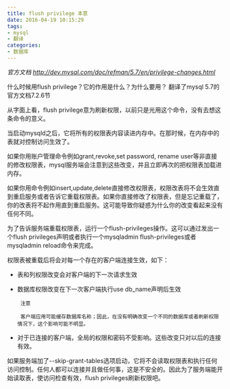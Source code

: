 ```yaml
---
title: flush privilege 本意
date: 2016-04-19 10:15:29
tags: 
- mysql
- 翻译
categories: 
- 数据库
---
```


*官方文档 <http://dev.mysql.com/doc/refman/5.7/en/privilege-changes.html>*

什么时候用flush privilege？它的作用是什么？为什么要用？
翻译了mysql 5.7的官方文档7.2.6节
<!--more-->

从字面上看，flush privilege意为刷新权限，以前只是光用这个命令，没有去想这条命令的意义。

当启动mysqld之后，它将所有的权限表内容读进内存中。在那时候，在内存中的表就对控制访问生效了。

如果你用账户管理命令例如grant,revoke,set password, rename user等非直接的修改权限表，mysql服务端会注意到这些改变，并且立即再次的把权限表加载进内存。

如果你用命令例如insert,update,delete直接修改权限表，权限改表将不会生效直到重启服务或者告诉它重载权限表。如果你直接修改了权限表，但是忘记重载了，你的改表将不起作用直到重启服务。这可能导致你疑惑为什么你的改变看起来没有任何不同。

为了告诉服务端重载权限表，运行一个flush-privileges操作。这可以通过发出一个flush privileges声明或者执行一个mysqladmin flush-privileges或者mysqladmin reload命令来完成。

权限表被重载后将会对每一个存在的客户端连接生效，如下：

- 表和列权限改变会对客户端的下一次请求生效
-  数据库权限改变在下一次客户端执行use db_name声明后生效

        注意
        
        客户端应用可能缓存数据库名称；因此，在没有明确改变一个不同的数据库或者刷新权限情况下，这个影响可能不明显。
        
- 对于已连接的客户端，全局的权限和密码不受影响。这些改变只对以后的连接有效。

如果服务端加了--skip-grant-tables选项启动，它将不会读取权限表和执行任何访问控制。任何人都可以连接并且做任何事，这是不安全的。因此为了服务端能开始读取表，使访问检查有效，flush privileges刷新权限吧。







